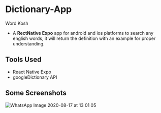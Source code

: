 # Dictionary-App
Word Kosh

- A **RectNative Expo** app for android and ios platforms to search any english words, it will return the definition with an example for proper understanding.

## Tools Used
- React Native Expo
- googleDictionary API

## Some Screenshots
![WhatsApp Image 2020-08-17 at 13 01 05](https://user-images.githubusercontent.com/42294323/90370211-a9f90780-e08a-11ea-8b84-49e91371a7fe.jpeg)

